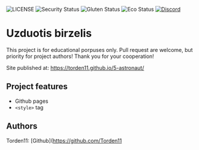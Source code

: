 ![LICENSE](https://img.shields.io/badge/license-MIT-blue.svg?style=flat-square)
![Security Status](https://img.shields.io/security-headers?label=Security&url=https%3A%2F%2Fgithub.com&style=flat-square)
![Gluten Status](https://img.shields.io/badge/Gluten-Free-green.svg)
![Eco Status](https://img.shields.io/badge/ECO-Friendly-green.svg)
[![Discord](https://discord.com/api/guilds/571393319201144843/widget.png)](https://discord.gg/dRwW4rw)

# Uzduotis birzelis



This project is for educational porpuses only. Pull request are welcome, but priority for project authors! Thank you for your cooperation!

Site published at: https://torden11.github.io/5-astronaut/


## Project features

-   Github pages
-   `<style>` tag


## Authors

Torden11: [Github](https://github.com/Torden11
